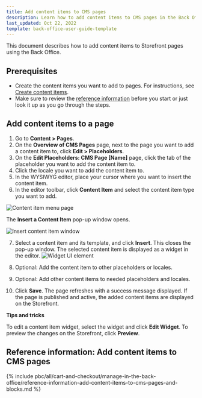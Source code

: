 ```yaml
---
title: Add content items to CMS pages
description: Learn how to add content items to CMS pages in the Back Office
last_updated: Oct 22, 2022
template: back-office-user-guide-template
---
```


This document describes how to add content items to Storefront pages using the Back Office.

## Prerequisites

* Create the content items you want to add to pages. For instructions, see [Create content items](/docs/pbc/all/content-management-system/manage-in-the-back-office/content-items/create-content-items.html).
* Make sure to review the [reference information](#reference-information-add-content-items-to-cms-pages) before you start or just look it up as you go through the steps.

## Add content items to a page

1. Go to **Content&nbsp;<span aria-label="and then">></span> Pages**.
2. On the **Overview of CMS Pages** page, next to the page you want to add a content item to, click  **Edit&nbsp;<span aria-label="and then">></span> Placeholders**.
3. On the **Edit Placeholders: CMS Page [Name]** page, click the tab of the placeholder you want to add the content item to.
4. Click the locale you want to add the content item to.
5. In the WYSIWYG editor, place your cursor where you want to insert the content item.
6. In the editor toolbar, click **Content Item** and select the content item type you want to add.

![Content item menu page](https://spryker.s3.eu-central-1.amazonaws.com/docs/User+Guides/Back+Office+User+Guides/Content+Management+System/Content+Item+Widgets/Adding+Content+Item+Widgets+to+Pages+and+Blocks/content-item-menu-page.png)

The **Insert a Content Item** pop-up window opens.

![Insert content item window](https://spryker.s3.eu-central-1.amazonaws.com/docs/User+Guides/Back+Office+User+Guides/Content+Management+System/Content+Item+Widgets/Adding+Content+Item+Widgets+to+Pages+and+Blocks/insert-content-item-window.png)

7. Select a content item and its template, and click **Insert**.
    This closes the pop-up window. The selected content item is displayed as a widget in the editor.
![Widget UI element](https://spryker.s3.eu-central-1.amazonaws.com/docs/User+Guides/Back+Office+User+Guides/Content+Management+System/Content+Item+Widgets/Adding+Content+Item+Widgets+to+Pages+and+Blocks/widget-ui-element.png)
8. Optional: Add the content item to other placeholders or locales.
9. Optional: Add other content items to needed placeholders and locales.

10. Click **Save**.
    The page refreshes with a success message displayed. If the page is published and active, the added content items are displayed on the Storefront.

**Tips and tricks**

To edit a content item widget, select the widget and click **Edit Widget**. 
To preview the changes on the Storefront, click **Preview**.   

## Reference information: Add content items to CMS pages


{% include pbc/all/cart-and-checkout/manage-in-the-back-office/reference-information-add-content-items-to-cms-pages-and-blocks.md %} <!-- To edit, see /_includes/pbc/all/cart-and-checkout/manage-in-the-back-office/reference-information-add-content-items-to-cms-pages-and-blocks.md -->
